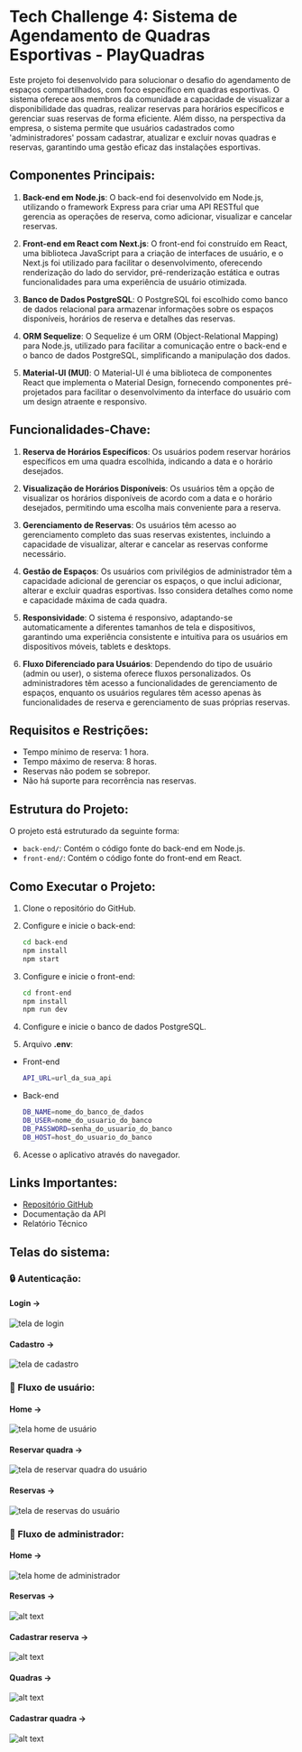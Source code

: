 # Tech Challenge 4: Sistema de Agendamento de Quadras Esportivas - PlayQuadras

Este projeto foi desenvolvido para solucionar o desafio do agendamento de espaços compartilhados, com foco específico em quadras esportivas. O sistema oferece aos membros da comunidade a capacidade de visualizar a disponibilidade das quadras, realizar reservas para horários específicos e gerenciar suas reservas de forma eficiente. Além disso, na perspectiva da empresa, o sistema permite que usuários cadastrados como 'administradores' possam cadastrar, atualizar e excluir novas quadras e reservas, garantindo uma gestão eficaz das instalações esportivas.

## Componentes Principais:

1. **Back-end em Node.js**: O back-end foi desenvolvido em Node.js, utilizando o framework Express para criar uma API RESTful que gerencia as operações de reserva, como adicionar, visualizar e cancelar reservas.

2. **Front-end em React com Next.js**: O front-end foi construído em React, uma biblioteca JavaScript para a criação de interfaces de usuário, e o Next.js foi utilizado para facilitar o desenvolvimento, oferecendo renderização do lado do servidor, pré-renderização estática e outras funcionalidades para uma experiência de usuário otimizada.

3. **Banco de Dados PostgreSQL**: O PostgreSQL foi escolhido como banco de dados relacional para armazenar informações sobre os espaços disponíveis, horários de reserva e detalhes das reservas.

4. **ORM Sequelize**: O Sequelize é um ORM (Object-Relational Mapping) para Node.js, utilizado para facilitar a comunicação entre o back-end e o banco de dados PostgreSQL, simplificando a manipulação dos dados.

5. **Material-UI (MUI)**: O Material-UI é uma biblioteca de componentes React que implementa o Material Design, fornecendo componentes pré-projetados para facilitar o desenvolvimento da interface do usuário com um design atraente e responsivo.

## Funcionalidades-Chave:

1. **Reserva de Horários Específicos**: Os usuários podem reservar horários específicos em uma quadra escolhida, indicando a data e o horário desejados.

2. **Visualização de Horários Disponíveis**: Os usuários têm a opção de visualizar os horários disponíveis de acordo com a data e o horário desejados, permitindo uma escolha mais conveniente para a reserva.

3. **Gerenciamento de Reservas**: Os usuários têm acesso ao gerenciamento completo das suas reservas existentes, incluindo a capacidade de visualizar, alterar e cancelar as reservas conforme necessário.

4. **Gestão de Espaços**: Os usuários com privilégios de administrador têm a capacidade adicional de gerenciar os espaços, o que inclui adicionar, alterar e excluir quadras esportivas. Isso considera detalhes como nome e capacidade máxima de cada quadra.

5. **Responsividade**: O sistema é responsivo, adaptando-se automaticamente a diferentes tamanhos de tela e dispositivos, garantindo uma experiência consistente e intuitiva para os usuários em dispositivos móveis, tablets e desktops.

6. **Fluxo Diferenciado para Usuários**: Dependendo do tipo de usuário (admin ou user), o sistema oferece fluxos personalizados. Os administradores têm acesso a funcionalidades de gerenciamento de espaços, enquanto os usuários regulares têm acesso apenas às funcionalidades de reserva e gerenciamento de suas próprias reservas.

## Requisitos e Restrições:

- Tempo mínimo de reserva: 1 hora.
- Tempo máximo de reserva: 8 horas.
- Reservas não podem se sobrepor.
- Não há suporte para recorrência nas reservas.

## Estrutura do Projeto:

O projeto está estruturado da seguinte forma:

- `back-end/`: Contém o código fonte do back-end em Node.js.
- `front-end/`: Contém o código fonte do front-end em React.

## Como Executar o Projeto:

1. Clone o repositório do GitHub.
2. Configure e inicie o back-end:
   ```bash
   cd back-end
   npm install
   npm start
   ```

3. Configure e inicie o front-end:
    ```bash
    cd front-end
    npm install
    npm run dev
    ```

4. Configure e inicie o banco de dados PostgreSQL.

5. Arquivo **.env**:
- Front-end
    ```bash
   API_URL=url_da_sua_api
   ```

- Back-end
    ```bash
    DB_NAME=nome_do_banco_de_dados
    DB_USER=nome_do_usuario_do_banco
    DB_PASSWORD=senha_do_usuario_do_banco
    DB_HOST=host_do_usuario_do_banco
    ```


6. Acesse o aplicativo através do navegador.

## Links Importantes:

- [Repositório GitHub](https://github.com/laraberns/tech-challenge-4)
- Documentação da API
- Relatório Técnico

## Telas do sistema:

### 🔒 Autenticação:
#### Login ->
![tela de login](assets-readme/login.png)
#### Cadastro ->
![tela de cadastro](assets-readme/registro.png)

### 👤 Fluxo de usuário:
#### Home ->
![tela home de usuário](assets-readme/userHome.png)
#### Reservar quadra ->
![tela de reservar quadra do usuário](assets-readme/userReservar.png)
#### Reservas ->
![tela de reservas do usuário](assets-readme/userReservas.png)

### 📝 Fluxo de administrador:
#### Home ->
![tela home de administrador](assets-readme/adminHome.png)
#### Reservas ->
![alt text](assets-readme/adminReservas.png)
#### Cadastrar reserva ->
![alt text](assets-readme/adminReservar.png)
#### Quadras ->
![alt text](assets-readme/adminQuadras.png)
#### Cadastrar quadra ->
![alt text](assets-readme/adminNovaQuadra.png)
